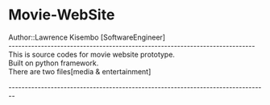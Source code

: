 # Movie-WebSite</br>
Author::Lawrence Kisembo [SoftwareEngineer]</br>
----------------------------------------------------------------------------</br>
This is source codes for movie website prototype.</br>Built on python framework.</br>
There are two files[media & entertainment]</br>

--------------------------------------------------------------------------------</br>
